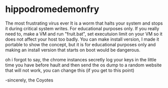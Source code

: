 # hippodromedemonfry
The most frustrating virus ever
It is a worm that halts your system and stops it during critical system writes. For educational purposes only.
If you really need to, make a VM and run "fruit.bat", set executuion limit on your VM so it does not affect your host too badly.
You can make install version, I made it portable to show the concept, but it is for educational purposes only and making an install version that starts on boot would be dangerous.

oh i forgot to say, the chrome instances secretly log your keys in the little time you have before hault and then send the os dump to a random website that will not work, you can change this (if you get to this point)

-sincerely, the Coyotes
